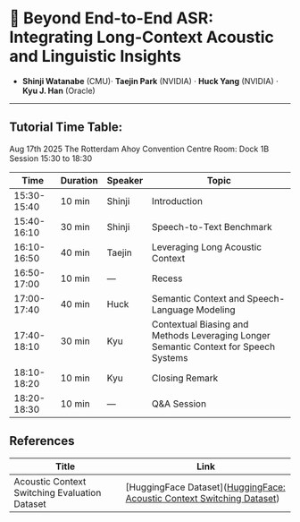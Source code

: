 # 📜 Beyond End-to-End ASR: Integrating Long-Context Acoustic and Linguistic Insights  

- **Shinji Watanabe** (CMU)· **Taejin Park** (NVIDIA) · **Huck Yang** (NVIDIA) · **Kyu J. Han** (Oracle)  



---

## Tutorial Time Table:
Aug 17th 2025
The Rotterdam Ahoy Convention Centre
Room: Dock 1B 
Session 15:30 to 18:30

| Time         | Duration | Speaker | Topic                                                                                      |
|--------------|----------|---------|--------------------------------------------------------------------------------------------|
| 15:30-15:40  | 10 min   | Shinji  | Introduction                                                                               |
| 15:40-16:10  | 30 min   | Shinji  | Speech-to-Text Benchmark                                                                   |
| 16:10-16:50  | 40 min   | Taejin  | Leveraging Long Acoustic Context                                                           |
| 16:50-17:00  | 10 min   | —       | Recess                                                                                     |
| 17:00-17:40  | 40 min   | Huck    | Semantic Context and Speech-Language Modeling                                              |
| 17:40-18:10  | 30 min   | Kyu     | Contextual Biasing and Methods Leveraging Longer Semantic Context for Speech Systems       |
| 18:10-18:20  | 10 min   | Kyu     | Closing Remark                                                                             |
| 18:20-18:30  | 10 min   | —       | Q&A Session                                                                                |



##  References
| Title | Link |
|-------|-------------|
| Acoustic Context Switching Evaluation Dataset | [HuggingFace Dataset]([HuggingFace: Acoustic Context Switching Dataset](https://huggingface.co/datasets/taejinp/acoustic_context_switching)) |



